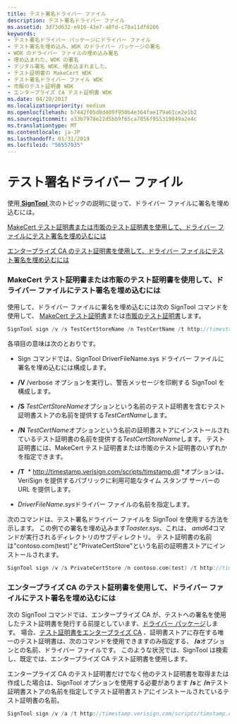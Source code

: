 ```yaml
---
title: テスト署名ドライバー ファイル
description: テスト署名ドライバー ファイル
ms.assetid: 3d73d632-e910-43e7-a8fd-c78a11df0206
keywords:
- テスト署名ドライバー パッケージにドライバー ファイル
- テスト署名を埋め込み、WDK のドライバー パッケージの署名
- WDK のドライバー ファイルの埋め込み署名
- 埋め込まれた、WDK の署名
- デジタル署名 WDK、埋め込まれました。
- テスト証明書の MakeCert WDK
- テスト署名ドライバー ファイル WDK
- 市販のテスト証明書 WDK
- エンタープライズ CA テスト証明書 WDK
ms.date: 04/20/2017
ms.localizationpriority: medium
ms.openlocfilehash: b7442f05d8d409f950b4e364fae179a61ce2e1b2
ms.sourcegitcommit: a33b7978e22d5bb9f65ca7056f955319049a2e4c
ms.translationtype: MT
ms.contentlocale: ja-JP
ms.lasthandoff: 01/31/2019
ms.locfileid: "56557935"
---
```

# <a name="test-signing-a-driver-file"></a>テスト署名ドライバー ファイル


使用[ **SignTool** ](https://msdn.microsoft.com/library/windows/hardware/ff551778)次のトピックの説明に従って、ドライバー ファイルに署名を埋め込むには。

[MakeCert テスト証明書または市販のテスト証明書を使用して、ドライバー ファイルにテスト署名を埋め込むには](#using-a-makecert-test-certificate-or-a-commercial-test-certificate-to-)

[エンタープライズ CA のテスト証明書を使用して、ドライバー ファイルにテスト署名を埋め込むには](#using-an-enterprise-ca-test-certificate-to-embed-a-test-signature-in-a)

### <a href="" id="using-a-makecert-test-certificate-or-a-commercial-test-certificate-to-"></a> MakeCert テスト証明書または市販のテスト証明書を使用して、ドライバー ファイルにテスト署名を埋め込むには

使用して、ドライバー ファイルに署名を埋め込むには次の SignTool コマンドを使用して、 [MakeCert テスト証明書](makecert-test-certificate.md)または[市販のテスト証明書](commercial-test-certificate.md)します。

```cpp
SignTool sign /v /s TestCertStoreName /n TestCertName /t http://timestamp.verisign.com/scripts/timstamp.dll DriverFileName.sys
```

各項目の意味は次のとおりです。

-   Sign コマンドでは、SignTool DriverFileName.sys ドライバー ファイルに署名を埋め込むには構成します。

-   **/V** /verbose オプションを実行し、警告メッセージを印刷する SignTool を構成します。

-   **/S** *TestCertStoreName*オプションという名前のテスト証明書を含むテスト証明書ストアの名前を提供する*TestCertName*します。

-   **/N** *TestCertName*オプションという名前の証明書ストアにインストールされているテスト証明書の名前を提供する*TestCertStoreName*します。 テスト証明書には、MakeCert テスト証明書または市販のテスト証明書のいずれかを指定できます。

-   **/T**  * http://timestamp.verisign.com/scripts/timstamp.dll *オプションは、VeriSign を提供するパブリックに利用可能なタイム スタンプ サーバーの URL を提供します。

-   *DriverFileName.sys*ドライバー ファイルの名前を指定します。

次のコマンドは、テスト署名ドライバー ファイルを SignTool を使用する方法を示します。 この例での署名を埋め込みます*Toaster.sys*、これは、 *amd64*コマンドが実行されるディレクトリのサブディレクトリ。 テスト証明書の名前は"contoso.com(test)"と"PrivateCertStore"という名前の証明書ストアにインストールされます。

```cpp
SignTool sign /v /s PrivateCertStore /n contoso.com(test) /t http://timestamp.verisign.com/scripts/timstamp.dll amd64\toaster.sys
```

### <a href="" id="using-an-enterprise-ca-test-certificate-to-embed-a-test-signature-in-a"></a>**エンタープライズ CA のテスト証明書を使用して、ドライバー ファイルにテスト署名を埋め込むには**

次の SignTool コマンドでは、エンタープライズ CA が、テストへの署名を使用したテスト証明書を発行する前提としています、[ドライバー パッケージ](driver-packages.md)します。 場合、[テスト証明書をエンタープライズ CA](enterprise-ca-test-certificate.md) 、証明書ストアに存在する唯一のテスト証明書は、次のコマンドを使用できますのみ指定する、 **/a**オプションとの名前、ドライバー ファイルです。 このような状況では、SignTool は検索し、既定では、エンタープライズ CA テスト証明書を使用します。

エンタープライズ CA のテスト証明書だけでなく他のテスト証明書を取得または作成した場合は、SignTool オプションを使用する必要があります **/s**と **/n**テスト証明書ストアの名前を指定してテスト証明書ストアにインストールされているテスト証明書の名前。

```cpp
SignTool sign /v /a /t http://timestamp.verisign.com/scripts/timstamp.dll DriverFileName.sys
```

 

 





